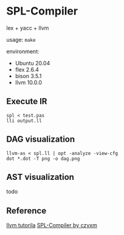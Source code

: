 # SPL-Compiler 

lex + yacc + llvm 

usage: `make` 

environment: 
* Ubuntu 20.04 
* flex 2.6.4 
* bison 3.5.1 
* llvm 10.0.0 

## Execute IR 

```
spl < test.pas 
lli output.ll 
```

## DAG visualization 

```
llvm-as < spl.ll | opt -analyze -view-cfg
dot *.dot -T png -o dag.png
```

## AST visualization 

todo

## Reference 

[llvm tutorila](https://llvm.org/docs/tutorial/MyFirstLanguageFrontend/index.html) 
[SPL-Compiler by czyxm](https://github.com/czyxm/SPL-Compiler)
